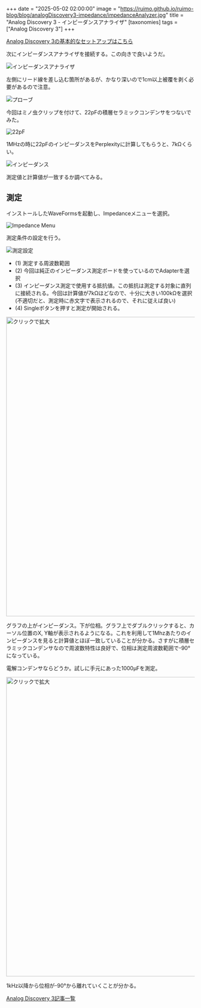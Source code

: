+++
date = "2025-05-02 02:00:00"
image = "https://ruimo.github.io/ruimo-blog/blog/analogDiscovery3-impedance/impedanceAnalyzer.jpg"
title = "Analog Discovery 3 - インピーダンスアナライザ"
[taxonomies]
tags = ["Analog Discovery 3"]
+++

[Analog Discovery 3の基本的なセットアップはこちら](../analogDiscovery3-introduction)

次にインピーダンスアナライザを接続する。この向きで良いようだ。

![インピーダンスアナライザ](impedanceAnalyzer.jpg)

左側にリード線を差し込む箇所があるが、かなり深いので1cm以上被覆を剥く必要があるので注意。

![プローブ](probe.jpg)

今回はミノ虫クリップを付けて、22pFの積層セラミックコンデンサをつないでみた。

![22pF](c.jpg)

1MHzの時に22pFのインピーダンスをPerplexityに計算してもらうと、7kΩくらい。

![インピーダンス](impedance.jpg)

測定値と計算値が一致するか調べてみる。

## 測定

インストールしたWaveFormsを起動し、Impedanceメニューを選択。

![Impedance Menu](menu.jpg)

測定条件の設定を行う。

![測定設定](settings.jpg)

- (1) 測定する周波数範囲
- (2) 今回は純正のインピーダンス測定ボードを使っているのでAdapterを選択
- (3) インピーダンス測定で使用する抵抗値。この抵抗は測定する対象に直列に接続される。今回は計算値が7kΩほどなので、十分に大きい100kΩを選択(不適切だと、測定時に赤文字で表示されるので、それに従えば良い)
- (4) Singleボタンを押すと測定が開始される。

<a href="mesured.jpg" target="_blank">
  <img src="mesured.jpg" width="800" alt="クリックで拡大">
</a>

グラフの上がインピーダンス。下が位相。グラフ上でダブルクリックすると、カーソル位置のX, Y軸が表示されるようになる。これを利用して1Mhzあたりのインピーダンスを見ると計算値とほぼ一致していることが分かる。さすがに積層セラミックコンデンサなので周波数特性は良好で、位相は測定周波数範囲で-90°になっている。

電解コンデンサならどうか。試しに手元にあった1000μFを測定。

<a href="capacitor.jpg" target="_blank">
  <img src="capacitor.jpg" width="800" alt="クリックで拡大">
</a>

1kHz以降から位相が-90°から離れていくことが分かる。

[Analog Discovery 3記事一覧](/tags/analog-discovery-3/)
